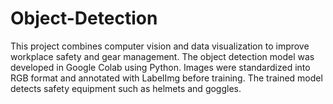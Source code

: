 # Object-Detection
This project combines computer vision and data visualization to improve workplace safety and gear management. The object detection model was developed in Google Colab using Python. Images were standardized into RGB format and annotated with LabelImg before training. The trained model detects safety equipment such as helmets and goggles.
